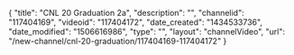 {
    "title": "CNL 20 Graduation 2a",
    "description": "",
    "channelid": "117404169",
    "videoid": "117404172",
    "date_created": "1434533736",
    "date_modified": "1506616986",
    "type": "",
    "layout": "channelVideo",
    "url": "\/new-channel\/cnl-20-graduation\/117404169-117404172"
}